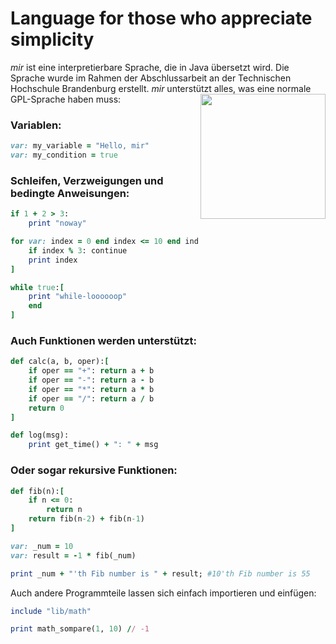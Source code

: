 # Language for those who appreciate simplicity

*mir* ist eine interpretierbare Sprache, die in Java übersetzt wird. Die Sprache wurde im Rahmen der Abschlussarbeit an der Technischen Hochschule Brandenburg erstellt.
*mir* unterstützt alles, was eine normale GPL-Sprache haben muss:
<img src="http://oregon.apwa.net/content/chapters/oregon.apwa.net/image/Chapter/Logos/MntGraphic.png" align="right" width="200">
### Variablen:

```ruby
var: my_variable = "Hello, mir"
var: my_condition = true
```

### Schleifen, Verzweigungen und bedingte Anweisungen:

```ruby
if 1 + 2 > 3:
	print "noway"

for var: index = 0 end index <= 10 end index = index * 2:[
	if index % 3: continue
	print index
]

while true:[
	print "while-loooooop"
	end
]
```

### Auch Funktionen werden unterstützt:

```ruby
def calc(a, b, oper):[
	if oper == "+": return a + b
	if oper == "-": return a - b
	if oper == "*": return a * b
	if oper == "/": return a / b
	return 0
]

def log(msg):
	print get_time() + ": " + msg
```

### Oder sogar rekursive Funktionen:

```ruby
def fib(n):[
	if n <= 0: 
		return n
	return fib(n-2) + fib(n-1)
]

var: _num = 10
var: result = -1 * fib(_num)

print _num + "'th Fib number is " + result; #10'th Fib number is 55
```

Auch andere Programmteile lassen sich einfach importieren und einfügen:

```ruby
include "lib/math"

print math_sompare(1, 10) // -1
```

